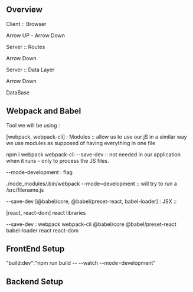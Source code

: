 ## Overview

Client :: Browser

Arrow UP - Arrow Down

Server :: Routes

Arrow Down 

Server :: Data Layer

Arrow Down

DataBase

## Webpack and Babel

Tool we will be using : 


[webpack, webpack-cli] : Modules :: allow us to use our jS in a similar way we use modules as supposed of having everything in one file

npm i webpack webpack-cli --save-dev  :: not needed in our application when it runs - only to process the JS files.

--mode-development : flag

./node_modules/.bin/webpack --mode=development :: will try to run a /src/filename.js


--save-dev
[@babel/core, @babel/preset-react, babel-loader] : JSX :: 

[react, react-dom] react libraries

--save-dev :
webpack
webpack-cli
@babel/core 
@babel/preset-react
babel-loader
react
react-dom


## FrontEnd Setup
"build:dev":"npm run build -- --watch --mode=development" 

## Backend Setup
